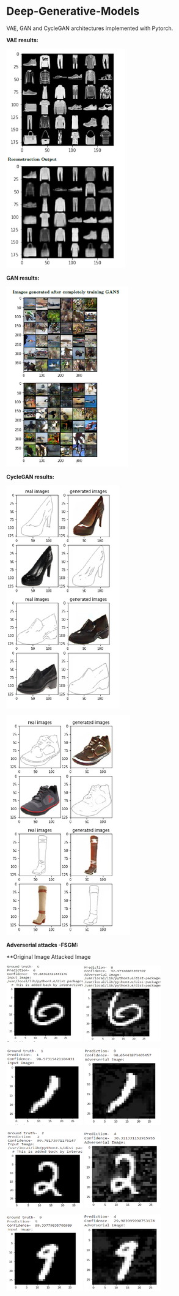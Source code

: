 # Deep-Generative-Models

VAE, GAN and CycleGAN architectures implemented with Pytorch.

**VAE results:**

![](VAE-results.PNG)


**GAN results:**

![](gan-results.PNG)


**CycleGAN results:**

![](cyclegan-results1.PNG)

![](cyclegan-results2.PNG)


**Adverserial attacks -FSGM:**

**Original Image                           Attacked Image

<img src="4.1 1o.png" width="200" height="200"/> <img src="4.1 1a.png" width="200" height="200"/>

<img src="4.1 2o.PNG" width="200" height="200"/> <img src="4.1 2a.PNG" width="200" height="200"/>

<img src="4.2 1o.PNG" width="200" height="200"/> <img src="4.2 1a.PNG" width="200" height="200"/>

<img src="4.2 2o.PNG" width="200" height="200"/> <img src="4.2 2a.PNG" width="200" height="200"/>

